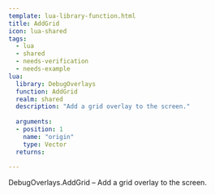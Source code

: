 ```yaml
---
template: lua-library-function.html
title: AddGrid
icon: lua-shared
tags:
  - lua
  - shared
  - needs-verification
  - needs-example
lua:
  library: DebugOverlays
  function: AddGrid
  realm: shared
  description: "Add a grid overlay to the screen."
  
  arguments:
  - position: 1
    name: "origin"
    type: Vector
  returns:
    
---
```


<div class="lua__search__keywords">
DebugOverlays.AddGrid &#x2013; Add a grid overlay to the screen.
</div>

